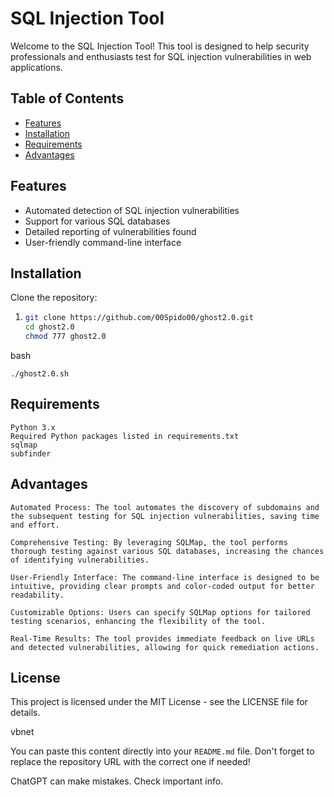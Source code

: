 # SQL Injection Tool

Welcome to the SQL Injection Tool! This tool is designed to help security professionals and enthusiasts test for SQL injection vulnerabilities in web applications.

## Table of Contents

- [Features](#features)
- [Installation](#installation)
- [Requirements](#requirements)
- [Advantages](#Advantages)

## Features

- Automated detection of SQL injection vulnerabilities
- Support for various SQL databases
- Detailed reporting of vulnerabilities found
- User-friendly command-line interface

## Installation

Clone the repository:
1. ```bash
   git clone https://github.com/00Spido00/ghost2.0.git
   cd ghost2.0
   chmod 777 ghost2.0

bash

    ./ghost2.0.sh


## Requirements

    Python 3.x
    Required Python packages listed in requirements.txt
    sqlmap
    subfinder

## Advantages

    Automated Process: The tool automates the discovery of subdomains and the subsequent testing for SQL injection vulnerabilities, saving time and effort.

    Comprehensive Testing: By leveraging SQLMap, the tool performs thorough testing against various SQL databases, increasing the chances of identifying vulnerabilities.

    User-Friendly Interface: The command-line interface is designed to be intuitive, providing clear prompts and color-coded output for better readability.

    Customizable Options: Users can specify SQLMap options for tailored testing scenarios, enhancing the flexibility of the tool.

    Real-Time Results: The tool provides immediate feedback on live URLs and detected vulnerabilities, allowing for quick remediation actions.


## License

This project is licensed under the MIT License - see the LICENSE file for details.

vbnet


You can paste this content directly into your `README.md` file. Don't forget to replace the repository URL with the correct one if needed!


ChatGPT can make mistakes. Check important info.
